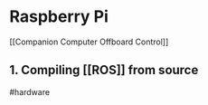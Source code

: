 # Raspberry Pi

[[Companion Computer Offboard Control]]

## 1. Compiling [[ROS]] from source


#hardware 